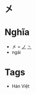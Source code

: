 # 㐅

# Nghĩa
* 㐅 = [ノ](ノ.md) [丶](丶.md)
* ngải

# Tags
* Hán Việt

<script>window.HANZI_FIELD='㐅';</script>